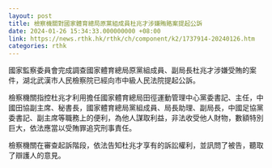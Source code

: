 ```yaml
---
layout: post
title: 檢察機關對國家體育總局原黨組成員杜兆才涉嫌賄賂案提起公訴
date: 2024-01-26 15:34:33.000000000 +08:00
link: https://news.rthk.hk/rthk/ch/component/k2/1737914-20240126.htm
categories: rthk
---
```


國家監察委員會完成調查國家體育總局原黨組成員、副局長杜兆才涉嫌受賄的案件，湖北武漢市人民檢察院已經向市中級人民法院提起公訴。

檢察機關指控杜兆才利用擔任國家體育總局田徑運動管理中心黨委書記、主任，中國田協副主席、秘書長，國家體育總局黨組成員、局長助理、副局長，中國足協黨委書記、副主席等職務上的便利，為他人謀取利益，非法收受他人財物，數額特別巨大，依法應當以受賄罪追究刑事責任。

檢察機關在審查起訴階段，依法告知杜兆才享有的訴訟權利，並訊問了被告，聽取了辯護人的意見。
